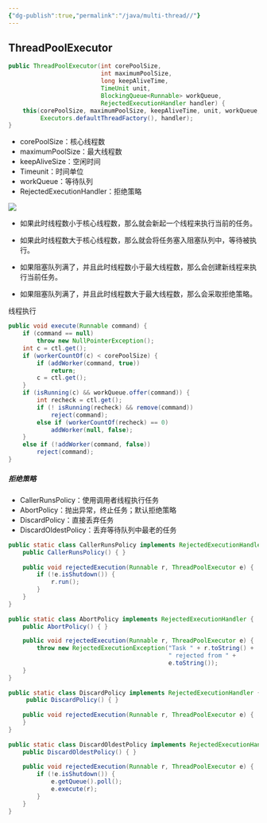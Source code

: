 ```yaml
---
{"dg-publish":true,"permalink":"/java/multi-thread//"}
---
```


## ThreadPoolExecutor

```Java
public ThreadPoolExecutor(int corePoolSize,  
                          int maximumPoolSize,  
                          long keepAliveTime,  
                          TimeUnit unit,  
                          BlockingQueue<Runnable> workQueue,  
                          RejectedExecutionHandler handler) {  
    this(corePoolSize, maximumPoolSize, keepAliveTime, unit, workQueue,  
         Executors.defaultThreadFactory(), handler);  
}
```

- corePoolSize：核心线程数
- maximumPoolSize：最大线程数
- keepAliveSize：空闲时间
- Timeunit：时间单位
- workQueue：等待队列
- RejectedExecutionHandler：拒绝策略

![](https://pic.imgdb.cn/item/6532549cc458853aefb85fe1.png)


- 如果此时线程数小于核心线程数，那么就会新起一个线程来执行当前的任务。
    
- 如果此时线程数大于核心线程数，那么就会将任务塞入阻塞队列中，等待被执行。
    
- 如果阻塞队列满了，并且此时线程数小于最大线程数，那么会创建新线程来执行当前任务。
    
- 如果阻塞队列满了，并且此时线程数大于最大线程数，那么会采取拒绝策略。

线程执行
```Java
public void execute(Runnable command) {  
    if (command == null)  
        throw new NullPointerException();  
	int c = ctl.get();  
    if (workerCountOf(c) < corePoolSize) {  
        if (addWorker(command, true))  
            return;  
        c = ctl.get();  
    }  
    if (isRunning(c) && workQueue.offer(command)) {  
        int recheck = ctl.get();  
        if (! isRunning(recheck) && remove(command))  
            reject(command);  
        else if (workerCountOf(recheck) == 0)  
            addWorker(null, false);  
    }  
    else if (!addWorker(command, false))  
        reject(command);  
}
```


##### 拒绝策略
- CallerRunsPolicy：使用调用者线程执行任务
- AbortPolicy：抛出异常，终止任务；默认拒绝策略
- DiscardPolicy：直接丢弃任务
- DiscardOldestPolicy：丢弃等待队列中最老的任务

```Java
public static class CallerRunsPolicy implements RejectedExecutionHandler {  
    public CallerRunsPolicy() { }  
  
    public void rejectedExecution(Runnable r, ThreadPoolExecutor e) {  
        if (!e.isShutdown()) {  
            r.run();  
        }  
    }  
}  
  
public static class AbortPolicy implements RejectedExecutionHandler {  
    public AbortPolicy() { }  

	public void rejectedExecution(Runnable r, ThreadPoolExecutor e) {  
        throw new RejectedExecutionException("Task " + r.toString() +  
                                             " rejected from " +  
                                             e.toString());  
    }  
}  
  
public static class DiscardPolicy implements RejectedExecutionHandler {  
     public DiscardPolicy() { }  
  
    public void rejectedExecution(Runnable r, ThreadPoolExecutor e) {  
    }  
}  
  
public static class DiscardOldestPolicy implements RejectedExecutionHandler {  
    public DiscardOldestPolicy() { }  
  
    public void rejectedExecution(Runnable r, ThreadPoolExecutor e) {  
        if (!e.isShutdown()) {  
            e.getQueue().poll();  
            e.execute(r);  
        }  
    }  
}
```
